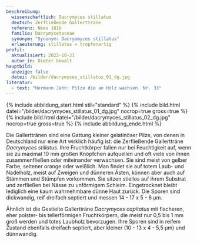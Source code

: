 ```yaml
---
beschreibung:
  wissenschaftlich: Dacrymyces stillatus
  deutsch: Zerfließende Gallertträne
  referenz: Nees 1816
  familie: Dacrymycetaceae
  synonym: "Synonym: Dacryomyces stillatus"
  erlaeuterung: stillatus = tropfenartig
profil:
  aktualisiert: 2022-10-21
  autor_in: Dieter Gewalt
hauptbild:
  anzeige: false
  datei: /bilder/dacrymyces_stillatus_01_dg.jpg
literatur:
  - text: "Hermann Jahn: Pilze die an Holz wachsen. Nr. 33"
---
```

{% include abbildung_start.html stil="standard" %}
{% include bild.html datei="/bilder/dacrymyces_stillatus_01_dg.jpg" nocrop=true gross=true %}
{% include bild.html datei="/bilder/dacrymyces_stillatus_02_dg.jpg" nocrop=true gross=true %}
{% include abbildung_ende.html %}

Die Gallerttränen sind eine Gattung kleiner gelatinöser Pilze, von denen in Deutschland nur eine Art wirklich häufig ist: die Zerfließende Gallertträne *Dacrymyces stillatus*. Ihre Fruchtkörper fallen nur bei Feuchtigkeit auf, wenn sie zu maximal 10 mm großen Knöpfchen aufquellen und oft viele von ihnen zusammenfließen oder miteinander verwachsen. Sie sind meist von gelber Farbe, seltener orange oder weißlich. Man findet sie auf totem Laub- und Nadelholz, meist auf Zweigen und dünneren Ästen, können aber auch auf Stämmen und Stümpfen vorkommen. Sie sitzen stiellos auf ihrem Substrat und zerfließen bei Nässe zu unförmigem Schleim. Eingetrocknet bleibt lediglich eine kaum wahrnehmbare dünne Haut zurück. Die Sporen sind dickwandig, reif dreifach septiert und messen 14 - 17 x 5 - 6 µm.

Ähnlich ist die Gestielte Gallertträne *Dacrymyces capitatus* mit flacheren, eher polster- bis tellerförmigen Fruchtkörpern, die meist nur 0,5 bis 1 mm groß werden und totes Laubholz bevorzugen. Ihre Sporen sind in reifem Zustand ebenfalls dreifach septiert, aber kleiner (10 - 13 x 4 - 5,5 µm) und dünnwandig.